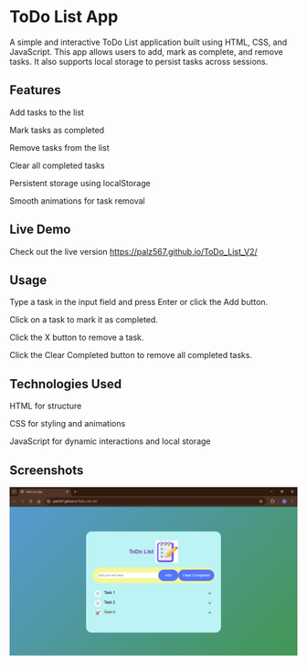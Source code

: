 # **ToDo List App**

A simple and interactive ToDo List application built using HTML, CSS, and JavaScript. This app allows users to add, mark as complete, and remove tasks. It also supports local storage to persist tasks across sessions.

## **Features**

Add tasks to the list

Mark tasks as completed

Remove tasks from the list

Clear all completed tasks

Persistent storage using localStorage

Smooth animations for task removal

## **Live Demo**

Check out the live version
https://palz567.github.io/ToDo_List_V2/

## **Usage**

Type a task in the input field and press Enter or click the Add button.

Click on a task to mark it as completed.

Click the X button to remove a task.

Click the Clear Completed button to remove all completed tasks.

## **Technologies Used**

HTML for structure

CSS for styling and animations

JavaScript for dynamic interactions and local storage

## **Screenshots**
![ToDo List Screenshot](Sample%20Screenshot.png)
